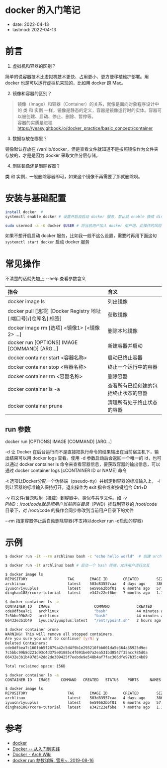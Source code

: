# docker 的入门笔记
- date: 2022-04-13
- lastmod: 2022-04-13

# 前言

1. 虚拟机和容器的区别？

简单的说容器技术比虚拟机技术更快、占用更小、更方便移植维护部署。用 docker 也是可以运行虚拟机来玩的，比如用 docker 跑 Mac。

2. 镜像和容器的区别？

> 镜像（Image）和容器（Container）的关系，就像是面向对象程序设计中的 类 和 实例 一样，镜像是静态的定义，容器是镜像运行时的实体。容器可以被创建、启动、停止、删除、暂停等。  
> 容器的实质是进程  
> https://yeasy.gitbook.io/docker_practice/basic_concept/container

3. 数据存放在哪里？

镜像默认存放在 /var/lib/docker，但是查看文件就知道不是按照镜像作为文件夹存放的，才是是因为 docker 采取文件分层存储。

4. 删除镜像还是删除容器？

类 和 实例，一般删除容器即可，如果这个镜像不再需要了那就删除呗。

# 安装与基础配置

```bash
install docker  # 
systemctl enable docker # 设置开启自启动 docker 服务，禁止就 enable 换成 disable

sudo usermod -a -G docker $USER # 将当前用户加入 docker 用户组，此操作的风险 wiki 中已经明确标红指示出来了
```

如果不想开启启动 docker 服务，比如我一般不这么设置，需要时再用下面这句 `systemctl start docker` 启动 docker 服务

# 常见操作

不清楚的话就先加上 --help 查看参数含义

 指令                                                   | 含义                 
:----------------------------------------------------|:------------------
 docker image ls                                      | 列出镜像
 docker pull [选项] [Docker Registry 地址[:端口号]/]仓库名[:标签] | 获取镜像
 docker image rm [选项] <镜像1> [<镜像2> ...]               | 删除本地镜像
 docker run [OPTIONS] IMAGE [COMMAND] [ARG...]        | 新建容器并启动
 docker container start <容器名称>                     | 启动已终止容器
 docker container stop  <容器名称>                     | 终止一个运行中的容器
 docker container rm  <容器名称>                       | 删除容器
 docker container ls -a                               | 查看所有已经创建的包括终止状态的容器
 docker container prune                               | 清理所有处于终止状态的容器     

## run 参数

docker run [OPTIONS] IMAGE [COMMAND] [ARG...]

-d 让 Docker 在后台运行而不是直接把执行命令的结果输出在当前宿主机下，输出结果可以用 docker logs 查看。使用 -d 参数启动后会返回一个唯一的 id，也可以通过 docker container ls 命令来查看容器信息，要获取容器的输出信息，可以通过 docker container logs [cCONTAINER ID or NAME] 命令

-t 选项让Docker分配一个伪终端（pseudo-tty）并绑定到容器的标准输入上， -i 则让容器的标准输入保持打开，退出操作为 exit 指令或者按键组合 Ctrl+D 

-v 将文件/目录映射（挂载）到容器中，类似与共享文件。如  -v ${PWD}:/root/code 就是把用户当前所在目录（$PWD）挂载到容器的 /root/code 目录下，对 /root/code 的操作会同步修改到当前用户目录下的文件

--rm 指定容器停止后自动删除容器(不支持以docker run -d启动的容器)

# 示例

```bash
$ docker run -it --rm archlinux bash -c "echo hello world"  # 创建 archlinux 镜像并启动容器运行 bash，结果是会输出 hello world

$ docker run -it archlinux bash # 启动一个 bash 终端，允许用户进行交互

$ docker image ls
REPOSITORY                  TAG       IMAGE ID       CREATED        SIZE
archlinux                   latest    503d83557caa   4 days ago     386MB
iyuucn/iyuuplus             latest    6e59662bbf01   6 months ago   57.6MB
dinghao188/rcore-tutorial   latest    e342c22ef6be   7 months ago   1.17GB

$ docker container ls -a 
CONTAINER ID   IMAGE                    COMMAND            CREATED          STATUS                           PORTS     NAMES
cde8dfbea7c1   archlinux                "bash"             44 minutes ago   Exited (1) 44 minutes ago                  zealous_matsumoto
7c5bbc99b8d2   archlinux                "bash"             44 minutes ago   Exited (0) 44 minutes ago                  recursing_kirch
66432e3b1b49   iyuucn/iyuuplus:latest   "/entrypoint.sh"   2 hours ago      Exited (137) About an hour ago             IYUUPlus

$ docker container prune
WARNING! This will remove all stopped containers.
Are you sure you want to continue? [y/N] y
Deleted Containers:
cde8dfbea7c160fbb5f2879a42c5d4f9b1e293210fbb001da5e364a35925d9ec
7c5bbc99b8d221d93c4d375e01885c4f691be07a2ea531bd0547f35acc785d0a
66432e3b1b497d542dd2de309425f7eebde9e548b4af7fac306dfe97b35c4b89

Total reclaimed space: 156B

$ docker container ls -a 
CONTAINER ID   IMAGE     COMMAND   CREATED   STATUS    PORTS     NAMES

$ docker image ls
REPOSITORY                  TAG       IMAGE ID       CREATED        SIZE
archlinux                   latest    503d83557caa   4 days ago     386MB
iyuucn/iyuuplus             latest    6e59662bbf01   6 months ago   57.6MB
dinghao188/rcore-tutorial   latest    e342c22ef6be   7 months ago   1.17GB
```

# 参考

- [docker](https://www.docker.com/)
- [Docker -- 从入门到实践](https://yeasy.gitbook.io/docker_practice/)
- [Docker - Arch Wiki](https://wiki.archlinux.org/title/Docker)
- [docker run 参数详解. 雪东~. 2019-08-16](https://blog.csdn.net/weixin_39998006/article/details/99680522)